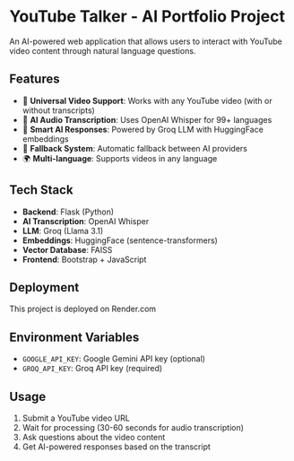# YouTube Talker - AI Portfolio Project

An AI-powered web application that allows users to interact with YouTube video content through natural language questions.

## Features

- 🎥 **Universal Video Support**: Works with any YouTube video (with or without transcripts)
- 🎤 **AI Audio Transcription**: Uses OpenAI Whisper for 99+ languages
- 🤖 **Smart AI Responses**: Powered by Groq LLM with HuggingFace embeddings
- 🔄 **Fallback System**: Automatic fallback between AI providers
- 🌍 **Multi-language**: Supports videos in any language

## Tech Stack

- **Backend**: Flask (Python)
- **AI Transcription**: OpenAI Whisper
- **LLM**: Groq (Llama 3.1)
- **Embeddings**: HuggingFace (sentence-transformers)
- **Vector Database**: FAISS
- **Frontend**: Bootstrap + JavaScript

## Deployment

This project is deployed on Render.com

## Environment Variables

- `GOOGLE_API_KEY`: Google Gemini API key (optional)
- `GROQ_API_KEY`: Groq API key (required)

## Usage

1. Submit a YouTube video URL
2. Wait for processing (30-60 seconds for audio transcription)
3. Ask questions about the video content
4. Get AI-powered responses based on the transcript
